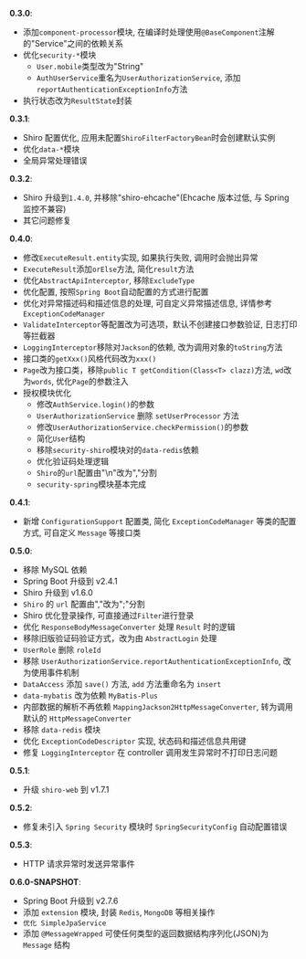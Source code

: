 **0.3.0**:

* 添加`component-processor`模块, 在编译时处理使用`@BaseComponent`注解的"Service"之间的依赖关系
* 优化`security-*`模块
  * `User.mobile`类型改为"String"
  * `AuthUserService`重名为`UserAuthorizationService`, 添加`reportAuthenticationExceptionInfo`方法
* 执行状态改为`ResultState`封装

**0.3.1**:

* Shiro 配置优化, 应用未配置`ShiroFilterFactoryBean`时会创建默认实例
* 优化`data-*`模块
* 全局异常处理错误

**0.3.2**:

* Shiro 升级到`1.4.0`, 并移除"shiro-ehcache"(Ehcache 版本过低, 与 Spring 监控不兼容)
* 其它问题修复

**0.4.0**:

* 修改`ExecuteResult.entity`实现, 如果执行失败, 调用时会抛出异常
* `ExecuteResult`添加`orElse`方法, 简化`result`方法
* 优化`AbstractApiInterceptor`, 移除`ExcludeType`
* 优化配置, 按照`Spring Boot`自动配置的方式进行配置
* 优化对异常描述码和描述信息的处理, 可自定义异常描述信息, 详情参考`ExceptionCodeManager`
* `ValidateInterceptor`等配置改为可选项，默认不创建接口参数验证, 日志打印等拦截器
* `LoggingInterceptor`移除对`Jackson`的依赖, 改为调用对象的`toString`方法
* 接口类的`getXxx()`风格代码改为`xxx()`
* `Page`改为接口类，移除`public T getCondition(Class<T> clazz)`方法, `wd`改为`words`, 优化`Page`的参数注入
* 授权模块优化
  * 修改`AuthService.login()`的参数
  * `UserAuthorizationService` 删除 `setUserProcessor` 方法
  * 修改`UserAuthorizationService.checkPermission()`的参数
  * 简化`User`结构
  * 移除`security-shiro`模块对的`data-redis`依赖
  * 优化验证码处理逻辑
  * `Shiro`的`url`配置由"\n"改为","分割
  * `security-spring`模块基本完成
  
**0.4.1**:

* 新增 `ConfigurationSupport` 配置类, 简化 `ExceptionCodeManager` 等类的配置方式, 可自定义 `Message` 等接口类

**0.5.0**:

* 移除 MySQL 依赖
* Spring Boot 升级到 v2.4.1
* Shiro 升级到 v1.6.0
* `Shiro` 的 `url` 配置由","改为";"分割
* Shiro 优化登录操作, 可直接通过`Filter`进行登录
* 优化 `ResponseBodyMessageConverter` 处理 `Result` 时的逻辑
* 移除旧版验证码验证方式，改为由 `AbstractLogin` 处理
* `UserRole` 删除 `roleId`
* 移除 `UserAuthorizationService.reportAuthenticationExceptionInfo`, 改为使用事件机制
* `DataAccess` 添加 `save()` 方法, `add` 方法重命名为 `insert`
* `data-mybatis` 改为依赖 `MyBatis-Plus`
* 内部数据的解析不再依赖 `MappingJackson2HttpMessageConverter`, 转为调用默认的 `HttpMessageConverter`
* 移除 `data-redis` 模块
* 优化 `ExceptionCodeDescriptor` 实现, 状态码和描述信息共用键
* 修复 `LoggingInterceptor` 在 controller 调用发生异常时不打印日志问题

**0.5.1**:

* 升级 `shiro-web` 到 v1.7.1

**0.5.2**:

* 修复未引入 `Spring Security` 模块时 `SpringSecurityConfig` 自动配置错误

**0.5.3**:

* HTTP 请求异常时发送异常事件

**0.6.0-SNAPSHOT**:

* Spring Boot 升级到 v2.7.6
* 添加 `extension` 模块, 封装 `Redis`, `MongoDB` 等相关操作
* `优化 SimpleJpaService`
* 添加 `@MessageWrapped` 可使任何类型的返回数据结构序列化(JSON)为 `Message` 结构